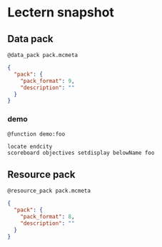 # Lectern snapshot

## Data pack

`@data_pack pack.mcmeta`

```json
{
  "pack": {
    "pack_format": 9,
    "description": ""
  }
}
```

### demo

`@function demo:foo`

```mcfunction
locate endcity
scoreboard objectives setdisplay belowName foo
```

## Resource pack

`@resource_pack pack.mcmeta`

```json
{
  "pack": {
    "pack_format": 8,
    "description": ""
  }
}
```
